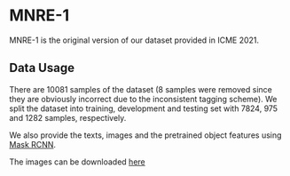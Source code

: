 # MNRE-1
MNRE-1 is the original version of our dataset provided in ICME 2021.

## Data Usage
There are 10081 samples of the dataset (8 samples were removed since they are obviously incorrect due to the inconsistent tagging scheme). We split the dataset into training, development and testing set with 7824, 975 and 1282 samples, respectively.

We also provide the texts, images and the pretrained object features using [Mask RCNN](https://github.com/matterport/Mask_RCNN).

The images can be downloaded [here]()
